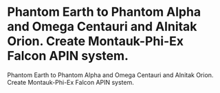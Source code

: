 # Phantom Earth to Phantom Alpha and Omega Centauri and Alnitak Orion. Create Montauk-Phi-Ex Falcon APIN system.

Phantom Earth to Phantom Alpha and Omega Centauri and Alnitak Orion. Create Montauk-Phi-Ex Falcon APIN system.